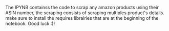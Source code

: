 The IPYNB containss the code to scrap any amazon products using their ASIN number, the scraping consists of scraping multiples product's details.
make sure to install the requires librairies that are at the beginning of the notebook.
Good luck :)!
